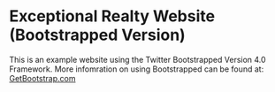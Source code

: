 # Exceptional Realty Website (Bootstrapped Version)

This is an example website using the Twitter Bootstrapped Version 4.0 Framework. More infomration on using Bootstrapped can be found at: [GetBootstrap.com](http://getbootstrap.com)

